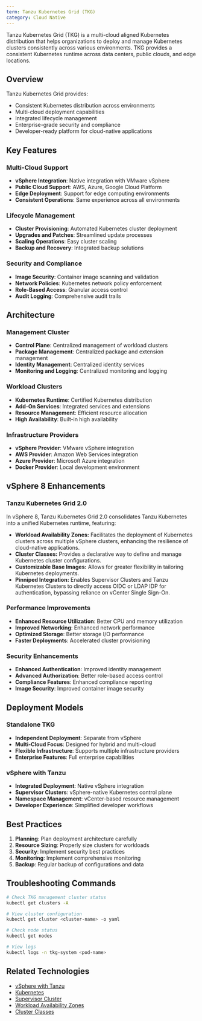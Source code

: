 ```yaml
---
term: Tanzu Kubernetes Grid (TKG)
category: Cloud Native
---
```


Tanzu Kubernetes Grid (TKG) is a multi-cloud aligned Kubernetes distribution that helps organizations to deploy and manage Kubernetes clusters consistently across various environments. TKG provides a consistent Kubernetes runtime across data centers, public clouds, and edge locations.

## Overview

Tanzu Kubernetes Grid provides:
- Consistent Kubernetes distribution across environments
- Multi-cloud deployment capabilities
- Integrated lifecycle management
- Enterprise-grade security and compliance
- Developer-ready platform for cloud-native applications

## Key Features

### Multi-Cloud Support
- **vSphere Integration**: Native integration with VMware vSphere
- **Public Cloud Support**: AWS, Azure, Google Cloud Platform
- **Edge Deployment**: Support for edge computing environments
- **Consistent Operations**: Same experience across all environments

### Lifecycle Management
- **Cluster Provisioning**: Automated Kubernetes cluster deployment
- **Upgrades and Patches**: Streamlined update processes
- **Scaling Operations**: Easy cluster scaling
- **Backup and Recovery**: Integrated backup solutions

### Security and Compliance
- **Image Security**: Container image scanning and validation
- **Network Policies**: Kubernetes network policy enforcement
- **Role-Based Access**: Granular access control
- **Audit Logging**: Comprehensive audit trails

## Architecture

### Management Cluster
- **Control Plane**: Centralized management of workload clusters
- **Package Management**: Centralized package and extension management
- **Identity Management**: Centralized identity services
- **Monitoring and Logging**: Centralized monitoring and logging

### Workload Clusters
- **Kubernetes Runtime**: Certified Kubernetes distribution
- **Add-On Services**: Integrated services and extensions
- **Resource Management**: Efficient resource allocation
- **High Availability**: Built-in high availability

### Infrastructure Providers
- **vSphere Provider**: VMware vSphere integration
- **AWS Provider**: Amazon Web Services integration
- **Azure Provider**: Microsoft Azure integration
- **Docker Provider**: Local development environment

## vSphere 8 Enhancements

### Tanzu Kubernetes Grid 2.0
In vSphere 8, Tanzu Kubernetes Grid 2.0 consolidates Tanzu Kubernetes into a unified Kubernetes runtime, featuring:

*   **Workload Availability Zones:** Facilitates the deployment of Kubernetes clusters across multiple vSphere clusters, enhancing the resilience of cloud-native applications.
*   **Cluster Classes:** Provides a declarative way to define and manage Kubernetes cluster configurations.
*   **Customizable Base Images:** Allows for greater flexibility in tailoring Kubernetes deployments.
*   **Pinniped Integration:** Enables Supervisor Clusters and Tanzu Kubernetes Clusters to directly access OIDC or LDAP IDP for authentication, bypassing reliance on vCenter Single Sign-On.

### Performance Improvements
- **Enhanced Resource Utilization**: Better CPU and memory utilization
- **Improved Networking**: Enhanced network performance
- **Optimized Storage**: Better storage I/O performance
- **Faster Deployments**: Accelerated cluster provisioning

### Security Enhancements
- **Enhanced Authentication**: Improved identity management
- **Advanced Authorization**: Better role-based access control
- **Compliance Features**: Enhanced compliance reporting
- **Image Security**: Improved container image security

## Deployment Models

### Standalone TKG
- **Independent Deployment**: Separate from vSphere
- **Multi-Cloud Focus**: Designed for hybrid and multi-cloud
- **Flexible Infrastructure**: Supports multiple infrastructure providers
- **Enterprise Features**: Full enterprise capabilities

### vSphere with Tanzu
- **Integrated Deployment**: Native vSphere integration
- **Supervisor Clusters**: vSphere-native Kubernetes control plane
- **Namespace Management**: vCenter-based resource management
- **Developer Experience**: Simplified developer workflows

## Best Practices

1. **Planning**: Plan deployment architecture carefully
2. **Resource Sizing**: Properly size clusters for workloads
3. **Security**: Implement security best practices
4. **Monitoring**: Implement comprehensive monitoring
5. **Backup**: Regular backup of configurations and data

## Troubleshooting Commands

```bash
# Check TKG management cluster status
kubectl get clusters -A

# View cluster configuration
kubectl get cluster <cluster-name> -o yaml

# Check node status
kubectl get nodes

# View logs
kubectl logs -n tkg-system <pod-name>
```

## Related Technologies

- [vSphere with Tanzu](/glossary/term/vsphere-with-tanzu)
- [Kubernetes](/glossary/term/kubernetes)
- [Supervisor Cluster](/glossary/term/supervisor-cluster)
- [Workload Availability Zones](/glossary/term/workload-availability-zones)
- [Cluster Classes](/glossary/term/cluster-classes)